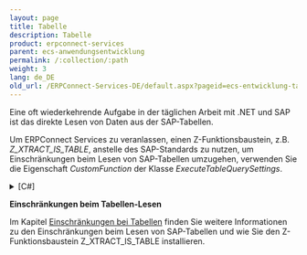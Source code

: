 ```yaml
---
layout: page
title: Tabelle
description: Tabelle
product: erpconnect-services
parent: ecs-anwendungsentwicklung
permalink: /:collection/:path
weight: 3
lang: de_DE
old_url: /ERPConnect-Services-DE/default.aspx?pageid=ecs-entwicklung-tabelle
---
```


Eine oft wiederkehrende Aufgabe in der täglichen Arbeit mit .NET und SAP ist das direkte Lesen von Daten aus der SAP-Tabellen.  

Um ERPConnect Services zu veranlassen, einen Z-Funktionsbaustein, z.B. *Z_XTRACT_IS_TABLE*, anstelle des SAP-Standards zu nutzen, um Einschränkungen beim Lesen von SAP-Tabellen umzugehen, verwenden Sie die Eigenschaft *CustomFunction* der Klasse *ExecuteTableQuerySettings*. 

<details>
<summary>[C#]</summary>
{% highlight csharp %}
ERPConnectServiceClient client = new ERPConnectServiceClient();
DataTable dt = client.ExecuteTableQuery("VBAK",
new ExecuteTableQuerySettings {
CustomFunction = "Z_XTRACT_IS_TABLE"
RowCount = 10
});
{% endhighlight %}
</details>

**Einschränkungen beim Tabellen-Lesen**

Im Kapitel [Einschränkungen bei Tabellen](../ecs-anhang/einschraenkungen-bei-tabellen) finden Sie weitere Informationen zu den Einschränkungen beim Lesen von SAP-Tabellen und wie Sie den Z-Funktionsbaustein Z_XTRACT_IS_TABLE installieren.